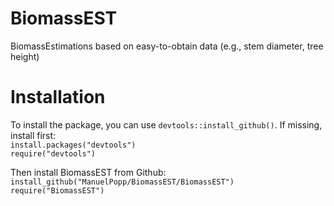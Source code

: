 # BiomassEST
 BiomassEstimations based on easy-to-obtain data (e.g., stem diameter, tree height)

# Installation
To install the package, you can use `devtools::install_github()`. If missing, install first:<br/>
`install.packages("devtools")`<br/>
`require("devtools")`<br/>

Then install BiomassEST from Github:<br/>
`install_github("ManuelPopp/BiomassEST/BiomassEST")`<br/>
`require("BiomassEST")`
